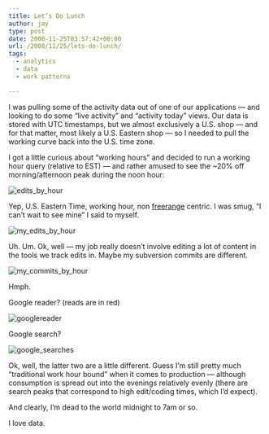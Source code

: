```yaml
---
title: Let’s Do Lunch
author: jay
type: post
date: 2008-11-25T03:57:42+00:00
url: /2008/11/25/lets-do-lunch/
tags:
  - analytics
  - data
  - work patterns

---
```

I was pulling some of the activity data out of one of our applications — and looking to do some “live activity” and “activity today” views. Our data is stored with UTC timestamps, but we almost exclusively a U.S. shop — and for that matter, most likely a U.S. Eastern shop — so I needed to pull the working curve back into the U.S. time zone.

I got a little curious about “working hours” and decided to run a working hour query (relative to EST) — and rather amused to see the ~20% off morning/afternoon peak during the noon hour:

![][1]

Yep, U.S. Eastern Time, working hour, non [freerange][2] centric. I was smug, “I can’t wait to see mine” I said to myself.

![][3]

Uh. Um. Ok, well — my job really doesn’t involve editing a lot of content in the tools we track edits in. Maybe my subversion commits are different.

![][4]

Hmph.

Google reader? (reads are in red)

![][5]

Google search?

![][6]

Ok, well, the latter two are a little different. Guess I’m still pretty much “traditional work hour bound” when it comes to production — although consumption is spread out into the evenings relatively evenly (there are search peaks that correspond to high edit/coding times, which I’d expect).

And clearly, I’m dead to the world midnight to 7am or so.

I love data.

 [1]: http://sysadminrambles.files.wordpress.com/2008/11/edits_by_hour.png (edits_by_hour)
 [2]: http://blog.k1v1n.com/2008/10/defining-freerange-enterprise.html
 [3]: http://sysadminrambles.files.wordpress.com/2008/11/my_edits_by_hour.png (my_edits_by_hour)
 [4]: http://sysadminrambles.files.wordpress.com/2008/11/my_commits_by_hour.png (my_commits_by_hour)
 [5]: http://sysadminrambles.files.wordpress.com/2008/11/googlereader.png (googlereader)
 [6]: http://sysadminrambles.files.wordpress.com/2008/11/google_searches.png (google_searches)